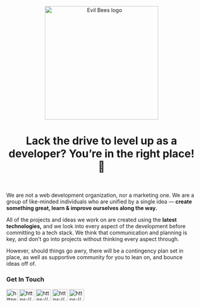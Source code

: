 <p align="center">
  <a href="https://github.com/Evil-Bees/">
    <img src="https://avatars.githubusercontent.com/u/115155319?s=200&v=4" alt="Evil Bees logo" width="300" />
  </a>
</p>

<h1 align="center">Lack the drive to level up as a developer? You’re in the right place! 🎉</h1>
<br>

We are not a web development organization, nor a marketing one. We are a group of like-minded individuals who are unified by a single idea —  **create something great, learn & improve ourselves along the way.**

All of the projects and ideas we work on are created using the **latest technologies,** and we look into every aspect of the development before committing  to a tech stack. We think that communication and planning is key, and don’t go into projects without thinking every aspect through.

However, should things go awry, there will be a contingency plan set in place, as well as supportive community for you to lean on, and bounce ideas off of.

<h3 align="left">Get In Touch</h3>
<p align="left">
  <a href="https://evilbees.com/" target="blank"
    ><img
      align="center"
      src="https://avatars.githubusercontent.com/u/115155319?s=200&v=4"
      alt="https://evilbees.com/"
      height="30"
      width="30"
  /></a>
  <a href="https://www.linkedin.com/company/evil-bees/" target="blank"
    ><img
      align="center"
      src="https://raw.githubusercontent.com/rahuldkjain/github-profile-readme-generator/master/src/images/icons/Social/linked-in-alt.svg"
      alt="https://www.linkedin.com/company/evil-bees/"
      height="30"
      width="40"
  /></a>
  <a href="https://www.instagram.com/evilbeesdev/" target="blank"
    ><img
      align="center"
      src="https://raw.githubusercontent.com/rahuldkjain/github-profile-readme-generator/master/src/images/icons/Social/instagram.svg"
      alt="https://www.instagram.com/evilbeesdev/"
      height="30"
      width="40"
  /></a>
  <a href="https://www.youtube.com/@evilbees" target="blank"
    ><img
      align="center"
      src="https://raw.githubusercontent.com/rahuldkjain/github-profile-readme-generator/master/src/images/icons/Social/youtube.svg"
      alt="https://www.youtube.com/@evilbees"
      height="30"
      width="40"
  /></a>
  <a href="https://discord.com/invite/rvxGNrFhNz" target="blank"
    ><img
      align="center"
      src="https://raw.githubusercontent.com/rahuldkjain/github-profile-readme-generator/master/src/images/icons/Social/discord.svg"
      alt="https://discord.com/invite/rvxGNrFhNz"
      height="30"
      width="40"
  /></a>
</p>
